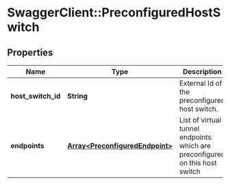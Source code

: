 # SwaggerClient::PreconfiguredHostSwitch

## Properties
Name | Type | Description | Notes
------------ | ------------- | ------------- | -------------
**host_switch_id** | **String** | External Id of the preconfigured host switch. | 
**endpoints** | [**Array&lt;PreconfiguredEndpoint&gt;**](PreconfiguredEndpoint.md) | List of virtual tunnel endpoints which are preconfigured on this host switch | [optional] 


